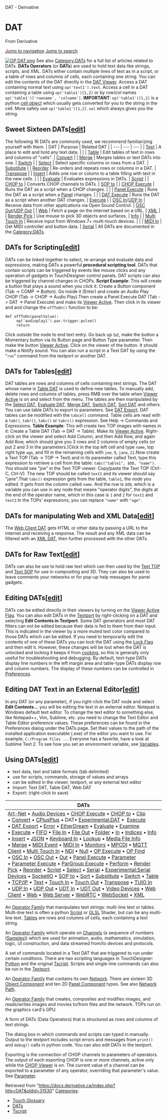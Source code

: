 

DAT - Derivative




# DAT
From Derivative

[Jump to navigation](#mw-head)
[Jump to search](#searchInput)
  
[![OP DAT.png](images/thumb/c/c5/OP_DAT.png/1000px-OP_DAT.png)](File_OP_DAT.html)
See also [Category:DATs](https://docs.derivative.ca/index.php?title=Category:DATs&action=edit&redlink=1 "Category:DATs (page does not exist)") for a full list of articles related to DATs.
**DATa Operators** (or **DATs**) are used to hold text data like strings, scripts, and XML. DATs either contain multiple lines of text as in a script, or a table of rows and columns of cells, each containing one string. You can edit the contents of the DAT directly in the [DAT Viewer](DAT_Viewer.html "DAT Viewer").
Access a DAT containing normal text using `op('text1').text`. Access a cell in a DAT containing a table using `op('table1')[1,2]` or by row/col names `op('table1')['rowname', 'colname']`.
**IMPORTANT**: `op('table1')[1,2]` is a python [cell object](Cell_Class.html "Cell Class") which usually gets converted for you to the string in the cell. More safely use `op('table1')[1,2].val` which always gives you the string.
## Sweet Sixteen DATs[[edit](https://docs.derivative.ca/index.php?title=DAT&action=edit&section=1 "Edit section: Sweet Sixteen DATs")]
The following 16 DATs are commonly used, we recommend familiarizing yourself with them.
| DAT | Purpose | Related DAT |
| --- | --- | --- |
| [Text](Text_DAT.html "Text DAT") | A place to edit and hold any text data. |  |
| [Table](Table_DAT.html "Table DAT") | Edit tables of text in rows and columns of "cells". | [Convert](Convert_DAT.html "Convert DAT") |
| [Merge](Merge_DAT.html "Merge DAT") | Merges tables or text DATs into one. | [Switch](Switch_DAT.html "Switch DAT") |
| [Select](Select_DAT.html "Select DAT") | Select specific columns or rows from a DAT. | [Substitute](Substitute_DAT.html "Substitute DAT") |
| [Reorder](Reorder_DAT.html "Reorder DAT") | Re-orders and repeats rows or columns in a DAT. | [Transpose](Transpose_DAT.html "Transpose DAT") |
| [Insert](Insert_DAT.html "Insert DAT") | Adds one row or column to a table filling with text in the new cells. |  |
| [Evaluate](Evaluate_DAT.html "Evaluate DAT") | Evaluates expressions in DATs. | [Script](Script_DAT.html "Script DAT") |
| [CHOP to](CHOP_to_DAT.html "CHOP to DAT") | Converts CHOP channels to DATs. | [SOP to](SOP_to_DAT.html "SOP to DAT") |
| [CHOP Execute](CHOP_Execute_DAT.html "CHOP Execute DAT") | Runs the DAT as a script when a CHOP changes. |  |
| [Panel Execute](Panel_Execute_DAT.html "Panel Execute DAT") | Runs the DAT as a script when a [Panel](Panel.html "Panel") changes. |  |
| [DAT Execute](DAT_Execute_DAT.html "DAT Execute DAT") | Runs the DAT as a script when another DAT changes. | [Execute](Execute_DAT.html "Execute DAT") |
| [OSC In](OSC_In_DAT.html "OSC In DAT")/[UDP In](UDP_In_DAT.html "UDP In DAT") | Receive data from other applications via Open Sound Control. | [OSC Out](OSC_Out_DAT.html "OSC Out DAT")/[UDP Out](UDP_Out_DAT.html "UDP Out DAT") |
| [Web](Web_DAT.html "Web DAT") | Fetch a page on the internet based on a URL. | [XML](XML_DAT.html "XML DAT") |
| [Render Pick](Render_Pick_DAT.html "Render Pick DAT") | Use mouse to pick 3D objects and surfaces. | [Info](Info_DAT.html "Info DAT") |
| [Multi Touch In](Multi_Touch_In_DAT.html "Multi Touch In DAT") | Receive input from Windows 7+ multi-touch devices. |  |
| [MIDI In](MIDI_In_DAT.html "MIDI In DAT") | Get MIDI controller and button data. | [Serial](Serial_DAT.html "Serial DAT") |
All DATs are documented in the [Category:DATs](https://docs.derivative.ca/index.php?title=Category:DATs&action=edit&redlink=1 "Category:DATs (page does not exist)").
## DATs for Scripting[[edit](https://docs.derivative.ca/index.php?title=DAT&action=edit&section=2 "Edit section: DATs for Scripting")]
DATs can be linked together to select, re-arrange and evaluate data and expressions, making DATs a powerful **procedural scripting tool**.
DATs that contain scripts can be triggered by events like mouse clicks and any operation of gadgets in TouchDesigner control panels. DAT scripts can also be triggered by channel changes in CHOPs.
**Script Example**: This will create a button that plays a sound when you click it: Create a Button component (Tab -> COMP -> Button). Go inside it (Enter) and create an Audio Play CHOP (Tab -> CHOP -> Audio Play).Then create a Panel Execute DAT (Tab -> DAT -> Panel Execute) and make its [Viewer Active](Viewer_Active.html "Viewer Active"). Then click in its viewer and and change the `offToOn()` function to be:
```
def offToOn(panelValue):
     op('audioplay1').par.trigger.pulse()
     return
```
Click outside the node to end text entry. Go back up (u), make the button a Momentary button via its Button page and Button Type parameter. Then make the button [Viewer Active](Viewer_Active.html "Viewer Active"). Click on the viewer of the button. It should make a Notify sound.
You can also run a script in a Text DAT by using the "`run`" command from the textport or another DAT.
## DATs for Tables[[edit](https://docs.derivative.ca/index.php?title=DAT&action=edit&section=3 "Edit section: DATs for Tables")]
DAT tables are rows and columns of cells containing text strings.
The DAT whose name is [Table DAT](Table_DAT.html "Table DAT") is used to define new tables. To manually add, delete rows and columns of tables, press RMB over the table when [Viewer Active](Viewer_Active.html "Viewer Active") is on and select from the menu.
The tables are then manipulated by the [Select DAT](Select_DAT.html "Select DAT"), [Evaluate DAT](Evaluate_DAT.html "Evaluate DAT"), [Merge DAT](Merge_DAT.html "Merge DAT"), [Switch DAT](Switch_DAT.html "Switch DAT"), [Sort DAT](Sort_DAT.html "Sort DAT") and others.
You can use table DATs to export to parameters. See [DAT Export](DAT_Export.html "DAT Export").
DAT tables can be modified with the `tabcell` command.
Table cells are read with a `tab()`, `tabr()`, `tabc()` or `tabrc()` expression. See Help -> Commands and Expressions.
**Table Example**: This will create two TOP images with names in it: Create a Table DAT (Tab -> DAT -> Table). Make its [Viewer Active](Viewer_Active.html "Viewer Active"). Right-click on the viewer and select Add Column, and then Add Row, and again Add Row, which should give you 3 rows and 2 columns of empty cells (or put 2 and 3 in the parameters.)Click in the top left cell and type `name`, top right type `age`, and fill in the remaining cells with `joe`, `9`, `jane`, `21`.Now create a Text TOP (Tab -> TOP -> Text) and in its parameter called Text, type this expression to retrieve a cell from the table: ``tabc("table1", $OD, "name")``. You should see "joe" in the Text TOP viewer. Copy/paste the Text TOP (Ctrl-C, Ctrl-V). The new TOP should be called `text2` and its viewer should say "jane".That `tabc()` expression gets from the table, `table1`, the node you edited. It gets from the column called `name`. And the row is `$OD`, which is a variable you can use in any node that means "operator digits", the digits at the end of the operator name, which in this case is `1` and `2` for `text1` and `text2`.In the TOPs' expressions, you can replace `"name"` with `"age"`.
## DATs for manipulating Web and XML Data[[edit](https://docs.derivative.ca/index.php?title=DAT&action=edit&section=4 "Edit section: DATs for manipulating Web and XML Data")]
The [Web Client DAT](Web_Client_DAT.html "Web Client DAT") gets HTML or other data by passing a URL to the internet and receiving a response. The result and any XML data can be filtered with an [XML DAT](XML_DAT.html "XML DAT"), then further processed with the other DATs.
## DATs for Raw Text[[edit](https://docs.derivative.ca/index.php?title=DAT&action=edit&section=5 "Edit section: DATs for Raw Text")]
DATs can also be use to hold raw text which can then used by the [Text TOP](Text_TOP.html "Text TOP") and [Text SOP](Text_SOP.html "Text SOP") for use in compositing and 3D. They can also be used to leave comments your networks or for pop-up help messages for panel gadgets.
## Editing DATs[[edit](https://docs.derivative.ca/index.php?title=DAT&action=edit&section=6 "Edit section: Editing DATs")]
DATs can be edited directly in their viewers by turning on the [Viewer Active Flag](Viewer_Active_Flag.html "Viewer Active Flag").
You can also edit DATs in the [Textport](Textport.html "Textport") by right-clicking on a DAT and selecting **Edit Contents in Textport**.
Some DAT generators and most DAT filters can not be edited because their data is fed to them from their input. This is indicated in the viewer by a more muted text color compared to those DATs which can be edited. If you need to temporarily edit the contents of one of these DATs you can lock the DAT using the [Lock Flag](Lock_Flag.html "Lock Flag") and then edit it. However, these changes will be lost when the DAT is unlocked and locking it keeps it from [cooking](Cook.html "Cook"), so this is generally only useful for troubleshooting and debugging.
By default, text-type DATs display line numbers in the left margin area and table-type DATs display row and column numbers. The display of these numbers can be controlled in [Preferences](https://docs.derivative.ca/index.php?title=Preferences_Dialog&action=edit&redlink=1 "Preferences Dialog (page does not exist)").
## Editing DAT Text in an External Editor[[edit](https://docs.derivative.ca/index.php?title=DAT&action=edit&section=7 "Edit section: Editing DAT Text in an External Editor")]
In any DAT (or any parameter), if you right-click the DAT node and select **Edit Contents...** you will be editing the text in an external editor. Notepad is Windows default text editor.
To change the text editor to something else, like Notepad++, Vim, Sublime, etc. you need to change the Text Editor and Table Editor preference values. These preferences can be found in the Preferences dialog under the DATs page. Set their values to the path of the installed application executable (.exe) of the editor you want to use. For example, `C:/Program Files ..`.
Everyone has a favorite, have a look at Sublime Text 2.
To see how you set an environment variable, see [Variables](Variables.html "Variables").
## Using DATs[[edit](https://docs.derivative.ca/index.php?title=DAT&action=edit&section=8 "Edit section: Using DATs")]
* text data, text and table formats (tab delimited)
* use for scripts, commands, storage of values and arrays
* can be edited in the viewer, textport, or any external text editor
* Import: Text DAT, Table DAT, Web DAT
* Export: (right-click to save)
  

| DATs |
| --- |
| [Art-Net](Art-Net_DAT.html "Art-Net DAT") • [Audio Devices](Audio_Devices_DAT.html "Audio Devices DAT") • [CHOP Execute](CHOP_Execute_DAT.html "CHOP Execute DAT") • [CHOP to](CHOP_to_DAT.html "CHOP to DAT") • [Clip](Clip_DAT.html "Clip DAT") • [Convert](Convert_DAT.html "Convert DAT") • [CPlusPlus](CPlusPlus_DAT.html "CPlusPlus DAT") • DAT• [Experimental:DAT](Experimental_DAT.html "Experimental:DAT") •  [Execute](DAT_Execute_DAT.html "DAT Execute DAT") • [DAT Export](DAT_Export.html "DAT Export") • [Error](Error_DAT.html "Error DAT") • [EtherDream](EtherDream_DAT.html "EtherDream DAT") • [Evaluate](Evaluate_DAT.html "Evaluate DAT") • [Examine](Examine_DAT.html "Examine DAT") • [Execute](Execute_DAT.html "Execute DAT") • [FIFO](FIFO_DAT.html "FIFO DAT") • [File In](File_In_DAT.html "File In DAT") • [File Out](File_Out_DAT.html "File Out DAT") • [Folder](Folder_DAT.html "Folder DAT") • [In](In_DAT.html "In DAT") • [Indices](Indices_DAT.html "Indices DAT") • [Info](Info_DAT.html "Info DAT") • [Insert](Insert_DAT.html "Insert DAT") • [JSON](JSON_DAT.html "JSON DAT") • [Keyboard In](Keyboard_In_DAT.html "Keyboard In DAT") • [Lookup](Lookup_DAT.html "Lookup DAT") • [Media File Info](Media_File_Info_DAT.html "Media File Info DAT") • [Merge](Merge_DAT.html "Merge DAT") • [MIDI Event](MIDI_Event_DAT.html "MIDI Event DAT") • [MIDI In](MIDI_In_DAT.html "MIDI In DAT") • [Monitors](Monitors_DAT.html "Monitors DAT") • [MPCDI](MPCDI_DAT.html "MPCDI DAT") • [MQTT Client](MQTT_Client_DAT.html "MQTT Client DAT") • [Multi Touch In](Multi_Touch_In_DAT.html "Multi Touch In DAT") • [NDI](NDI_DAT.html "NDI DAT") • [Null](Null_DAT.html "Null DAT") • [OP Execute](OP_Execute_DAT.html "OP Execute DAT") • [OP Find](OP_Find_DAT.html "OP Find DAT") • [OSC In](OSC_In_DAT.html "OSC In DAT") • [OSC Out](OSC_Out_DAT.html "OSC Out DAT") • [Out](Out_DAT.html "Out DAT") • [Panel Execute](Panel_Execute_DAT.html "Panel Execute DAT") • [Parameter](Parameter_DAT.html "Parameter DAT") • [Parameter Execute](Parameter_Execute_DAT.html "Parameter Execute DAT") • [ParGroup Execute](ParGroup_Execute_DAT.html "ParGroup Execute DAT") • [Perform](Perform_DAT.html "Perform DAT") • [Render Pick](Render_Pick_DAT.html "Render Pick DAT") • [Reorder](Reorder_DAT.html "Reorder DAT") • [Script](Script_DAT.html "Script DAT") • [Select](Select_DAT.html "Select DAT") • [Serial](Serial_DAT.html "Serial DAT") • [Experimental:Serial Devices](Experimental_Serial_Devices_DAT.html "Experimental:Serial Devices DAT") • [SocketIO](SocketIO_DAT.html "SocketIO DAT") • [SOP to](SOP_to_DAT.html "SOP to DAT") • [Sort](Sort_DAT.html "Sort DAT") • [Substitute](Substitute_DAT.html "Substitute DAT") • [Switch](Switch_DAT.html "Switch DAT") • [Table](Table_DAT.html "Table DAT") • [TCP/IP](TCP/IP_DAT.html "TCP/IP DAT") • [Text](Text_DAT.html "Text DAT") • [Touch In](Touch_In_DAT.html "Touch In DAT") • [Touch Out](Touch_Out_DAT.html "Touch Out DAT") • [Transpose](Transpose_DAT.html "Transpose DAT") • [TUIO In](TUIO_In_DAT.html "TUIO In DAT") • [UDP In](UDP_In_DAT.html "UDP In DAT") • [UDP Out](UDP_Out_DAT.html "UDP Out DAT") • [UDT In](UDT_In_DAT.html "UDT In DAT") • [UDT Out](UDT_Out_DAT.html "UDT Out DAT") • [Video Devices](Video_Devices_DAT.html "Video Devices DAT") • [Web Client](Web_Client_DAT.html "Web Client DAT") • [Web](Web_DAT.html "Web DAT") • [Web Server](Web_Server_DAT.html "Web Server DAT") • [WebRTC](WebRTC_DAT.html "WebRTC DAT") • [WebSocket](WebSocket_DAT.html "WebSocket DAT") • [XML](XML_DAT.html "XML DAT") |
An [Operator Family](Operator_Family.html "Operator Family") that manipulates text strings: multi-line text or tables. Multi-line text is often a python [Script](Script.html "Script") or [GLSL](GLSL.html "GLSL") Shader, but can be any multi-line text. [Tables](Table_DAT.html "Table DAT") are rows and columns of cells, each containing a text string.

An [Operator Family](Operator_Family.html "Operator Family") which operate on [Channels](Channel.html "Channel") (a sequence of numbers ([Samples](Sample.html "Sample"))) which are used for animation, audio, mathematics, simulation, logic, UI construction, and data streamed from/to devices and protocols.

A set of commands located in a Text DAT that are triggered to run under certain conditions. There are two scripting languages in TouchDesigner: [Python](Python.html "Python") and the original [Tscript](Tscript.html "Tscript"). Scripts and single-line commands can also be run in the [Textport](Textport.html "Textport").

An [Operator Family](Operator_Family.html "Operator Family") that contains its own [Network](Network.html "Network"). There are sixteen 3D [Object Component](Object_Component.html "Object Component") and ten 2D [Panel Component](Panel_Component.html "Panel Component") types. See also [Network Path](Network_Path.html "Network Path").

An [Operator Family](Operator_Family.html "Operator Family") that creates, composites and modifies images, and reads/writes images and movies to/from files and the network. TOPs run on the graphics card's GPU.

A form of DATs (Data Operators) that is structured as rows and columns of text strings.

The dialog box in which commands and scripts can typed in manually. Output to the textport includes script errors and messages from `print()` and `debug()` calls in python code. You can also edit DATs in the textport.

Exporting is the connection of CHOP channels to parameters of operators. The output of each exporting CHOP is one or more channels, active only while the [CHOP Viewer](CHOP_Viewer.html "CHOP Viewer") is on. The current value of a channel can be exported to a parameter of any operator, overriding that parameter's value. See [Parameter](Parameter.html "Parameter").

Retrieved from "<https://docs.derivative.ca/index.php?title=DAT&oldid=31530>"
[Categories](Special_Categories.html "Special:Categories"):
* [Touch Glossary](Category_Touch_Glossary.html "Category:Touch Glossary")
* [DATs](https://docs.derivative.ca/index.php?title=Category:DATs&action=edit&redlink=1 "Category:DATs (page does not exist)")
* [Tscript](https://docs.derivative.ca/index.php?title=Category:Tscript&action=edit&redlink=1 "Category:Tscript (page does not exist)")